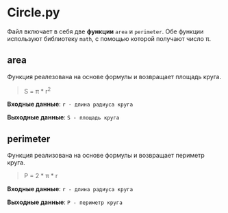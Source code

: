 # Circle.py
Файл включает в себя две **функции** `area` и `perimeter`.
Обе функции используют библиотеку `math`, с помощью которой получают число π.
## area
Функция реалезована на основе формулы и возвращает площадь круга. 
> S = π * r<sup>2</sup>

**Входные данные**: ```r - длина радиуса круга```

**Выходные данные**: ```S - площадь круга```

## perimeter
Функция реализована на основе формулы и возвращает периметр круга.
> P = 2 * π * r

**Входные данные**: ```r - длина радиуса круга```

**Выходные данные**: ```P - периметр круга```
